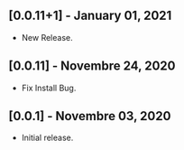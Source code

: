 ## [0.0.11+1] - January 01, 2021

* New Release.

## [0.0.11] - Novembre 24, 2020

* Fix Install Bug.

## [0.0.1] - Novembre 03, 2020

* Initial release.
